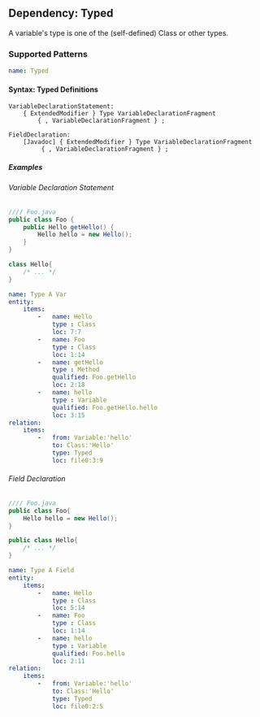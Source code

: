 ## Dependency: Typed

A variable's type is one of the (self-defined) Class or other types.

### Supported Patterns

```yaml
name: Typed
```

#### Syntax: Typed Definitions

```text
VariableDeclarationStatement:
    { ExtendedModifier } Type VariableDeclarationFragment
        { , VariableDeclarationFragment } ;

FieldDeclaration:
    [Javadoc] { ExtendedModifier } Type VariableDeclarationFragment
         { , VariableDeclarationFragment } ;
```

##### Examples

###### Variable Declaration Statement

```java
//// Foo.java
public class Foo {
    public Hello getHello() {
        Hello hello = new Hello();
    }
}

class Hello{
    /* ... */
}
```

```yaml
name: Type A Var
entity:
    items:
        -   name: Hello
            type : Class
            loc: 7:7
        -   name: Foo
            type : Class
            loc: 1:14
        -   name: getHello
            type : Method
            qualified: Foo.getHello
            loc: 2:18
        -   name: hello
            type : Variable
            qualified: Foo.getHello.hello
            loc: 3:15
relation:
    items:
        -   from: Variable:'hello'
            to: Class:'Hello'
            type: Typed
            loc: file0:3:9
```

###### Field Declaration

```java
//// Foo.java
public class Foo{
    Hello hello = new Hello();
}

public class Hello{
    /* ... */
}
```

```yaml
name: Type A Field
entity:
    items:
        -   name: Hello
            type : Class
            loc: 5:14
        -   name: Foo
            type : Class
            loc: 1:14
        -   name: hello
            type : Variable
            qualified: Foo.hello
            loc: 2:11
relation:
    items:
        -   from: Variable:'hello'
            to: Class:'Hello'
            type: Typed
            loc: file0:2:5
```
